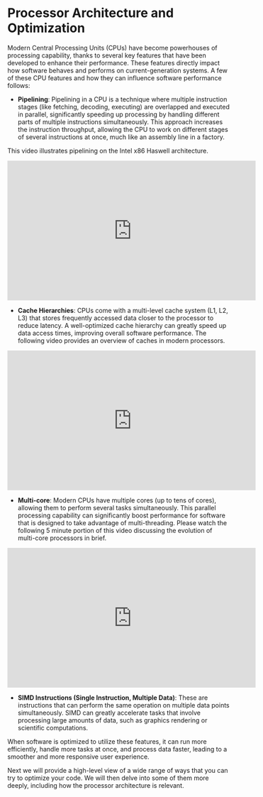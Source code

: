 # Processor Architecture and Optimization

Modern Central Processing Units (CPUs) have become powerhouses of processing capability, thanks to several key features that have been developed to enhance their performance. These features directly impact how software behaves and performs on current-generation systems. A few of these CPU features and how they can influence software performance follows:

- **Pipelining**: Pipelining in a CPU is a technique where multiple instruction stages (like fetching, decoding, executing) are overlapped and executed in parallel, significantly speeding up processing by handling different parts of multiple instructions simultaneously. This approach increases the instruction throughput, allowing the CPU to work on different stages of several instructions at once, much like an assembly line in a factory.

This video illustrates pipelining on the Intel x86 Haswell architecture.  

<div class="embed"><iframe width="560" height="315" src="https://www.youtube.com/embed/L1ung0wil9Y?si=k8g4i5BCegFZ85FD&amp;start=3434" title="YouTube video player" frameborder="0" allow="accelerometer; autoplay; clipboard-write; encrypted-media; gyroscope; picture-in-picture; web-share" allowfullscreen></iframe></div>

- **Cache Hierarchies**: CPUs come with a multi-level cache system (L1, L2, L3) that stores frequently accessed data closer to the processor to reduce latency. A well-optimized cache hierarchy can greatly speed up data access times, improving overall software performance. The following video provides an overview of caches in modern processors. 

<div class="embed"><iframe width="560" height="315" src="https://www.youtube.com/embed/M-ZgVhzvh24?si=iwVekVsO1BAb5ZTG" title="YouTube video player" frameborder="0" allow="accelerometer; autoplay; clipboard-write; encrypted-media; gyroscope; picture-in-picture; web-share" allowfullscreen></iframe></div>

- **Multi-core**: Modern CPUs have multiple cores (up to tens of cores), allowing them to perform several tasks simultaneously. This parallel processing capability can significantly boost performance for software that is designed to take advantage of multi-threading. Please watch the following 5 minute portion of this video discussing the evolution of multi-core processors in brief.
  
<div class="embed"><iframe width="560" height="315" src="https://www.youtube.com/embed/dx98pqJvZVk?si=GyHbYv1IqLxBhZNn&amp;start=74&amp;end=527" title="YouTube video player" frameborder="0" allow="accelerometer; autoplay; clipboard-write; encrypted-media; gyroscope; picture-in-picture; web-share" allowfullscreen></iframe></div>

- **SIMD Instructions (Single Instruction, Multiple Data)**: These are instructions that can perform the same operation on multiple data points simultaneously. SIMD can greatly accelerate tasks that involve processing large amounts of data, such as graphics rendering or scientific computations.

When software is optimized to utilize these features, it can run more efficiently, handle more tasks at once, and process data faster, leading to a smoother and more responsive user experience. 

Next we will provide a high-level view of a wide range of ways that you can try to optimize your code.  We will then delve into some of them more deeply, including how the processor architecture is relevant.  

